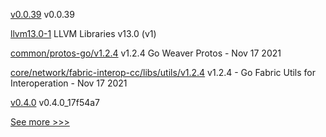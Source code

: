 
[v0.0.39](https://github.com/hyperledger/firefly-cli/releases/tag/v0.0.39) v0.0.39

[llvm13.0-1](https://github.com/hyperledger-labs/solang/releases/tag/llvm13.0-1) LLVM Libraries v13.0 (v1)

[common/protos-go/v1.2.4](https://github.com/hyperledger-labs/weaver-dlt-interoperability/releases/tag/common/protos-go/v1.2.4) v1.2.4 Go Weaver Protos - Nov 17 2021

[core/network/fabric-interop-cc/libs/utils/v1.2.4](https://github.com/hyperledger-labs/weaver-dlt-interoperability/releases/tag/core/network/fabric-interop-cc/libs/utils/v1.2.4) v1.2.4 - Go Fabric Utils for Interoperation - Nov 17 2021

[v0.4.0](https://github.com/hyperledger/firefly-ui/releases/tag/v0.4.0) v0.4.0_17f54a7


[See more >>>](https://start-here.hyperledger.org/releases)

